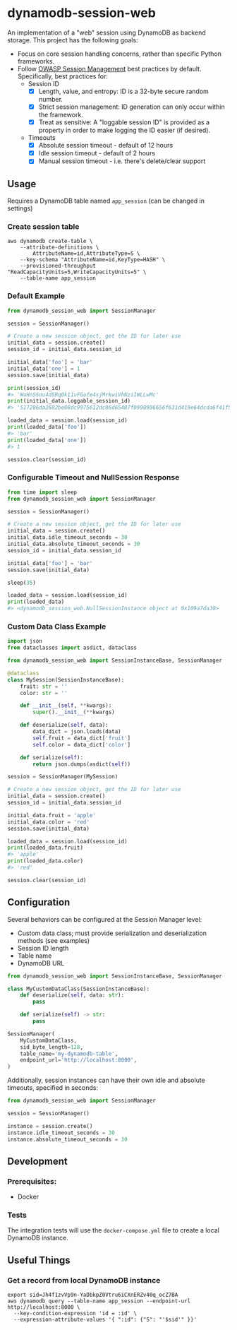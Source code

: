 # dynamodb-session-web

An implementation of a "web" session using DynamoDB as backend storage. This project has the following goals:
* Focus on core session handling concerns, rather than specific Python frameworks.
* Follow [OWASP Session Management](https://cheatsheetseries.owasp.org/cheatsheets/Session_Management_Cheat_Sheet.html) 
best practices by default. Specifically, best practices for:
  * Session ID
    - [X] Length, value, and entropy: ID is a 32-byte secure random number. 
    - [X] Strict session management: ID generation can only occur within the framework.
    - [X] Treat as sensitive: A "loggable session ID" is provided as a property in order to make logging the ID easier (if desired).
  * Timeouts
    - [X] Absolute session timeout - default of 12 hours
    - [X] Idle session timeout - default of 2 hours
    - [X] Manual session timeout - i.e. there's delete/clear support

## Usage

Requires a DynamoDB table named `app_session` (can be changed in settings)

### Create session table

```shell
aws dynamodb create-table \
    --attribute-definitions \
        AttributeName=id,AttributeType=S \
    --key-schema "AttributeName=id,KeyType=HASH" \
    --provisioned-throughput "ReadCapacityUnits=5,WriteCapacityUnits=5" \
    --table-name app_session 
```

### Default Example
```python
from dynamodb_session_web import SessionManager

session = SessionManager()

# Create a new session object, get the ID for later use
initial_data = session.create()
session_id = initial_data.session_id

initial_data['foo'] = 'bar'
initial_data['one'] = 1
session.save(initial_data)

print(session_id)
#> 'WaHnSSou4d5Rq0k11vFGafe4sjMrkwiVhNziIWLLwMc'
print(initial_data.loggable_session_id)
#> '517286da2682be08dc9975612dc86d65487f0990906656f631d419e64dcda6f41f5e0529c290663be315524a0b35777645e0e827d2e982a048b5e2b4bba4e02b'

loaded_data = session.load(session_id)
print(loaded_data['foo'])
#> 'bar'
print(loaded_data['one'])
#> 1

session.clear(session_id)
```

### Configurable Timeout and NullSession Response
```python
from time import sleep
from dynamodb_session_web import SessionManager

session = SessionManager()

# Create a new session object, get the ID for later use
initial_data = session.create()
initial_data.idle_timeout_seconds = 30
initial_data.absolute_timeout_seconds = 30
session_id = initial_data.session_id

initial_data['foo'] = 'bar'
session.save(initial_data)

sleep(35)

loaded_data = session.load(session_id)
print(loaded_data)
#> <dynamodb_session_web.NullSessionInstance object at 0x109a7da30>
```


### Custom Data Class Example
```python
import json
from dataclasses import asdict, dataclass

from dynamodb_session_web import SessionInstanceBase, SessionManager

@dataclass
class MySession(SessionInstanceBase):
    fruit: str = ''
    color: str = ''

    def __init__(self, **kwargs):
        super().__init__(**kwargs)

    def deserialize(self, data):
        data_dict = json.loads(data)
        self.fruit = data_dict['fruit']
        self.color = data_dict['color']

    def serialize(self):
        return json.dumps(asdict(self))

session = SessionManager(MySession)

# Create a new session object, get the ID for later use
initial_data = session.create()
session_id = initial_data.session_id

initial_data.fruit = 'apple'
initial_data.color = 'red'
session.save(initial_data)

loaded_data = session.load(session_id)
print(loaded_data.fruit)
#> 'apple'
print(loaded_data.color)
#> 'red'

session.clear(session_id)
```

## Configuration

Several behaviors can be configured at the Session Manager level:
* Custom data class; must provide serialization and deserialization methods (see examples)
* Session ID length
* Table name
* DynamoDB URL

```python
from dynamodb_session_web import SessionInstanceBase, SessionManager

class MyCustomDataClass(SessionInstanceBase):
    def deserialize(self, data: str):
        pass

    def serialize(self) -> str:
        pass

SessionManager(
    MyCustomDataClass,
    sid_byte_length=128,
    table_name='my-dynamodb-table',
    endpoint_url='http://localhost:8000',
)
```

Additionally, session instances can have their own idle and absolute timeouts, specified in seconds:

```python
from dynamodb_session_web import SessionManager

session = SessionManager()

instance = session.create()
instance.idle_timeout_seconds = 30
instance.absolute_timeout_seconds = 30
```

## Development

### Prerequisites:

* Docker

### Tests

The integration tests will use the `docker-compose.yml` file to create a local DynamoDB instance.

## Useful Things

### Get a record from local DynamoDB instance

```shell
export sid=Jh4f1zvVp9n-YaDbkpZ0Vtru6iCXnERZv40q_ocZ7BA
aws dynamodb query --table-name app_session --endpoint-url http://localhost:8000 \
  --key-condition-expression 'id = :id' \
  --expression-attribute-values '{ ":id": {"S": "'$sid'" }}'
```
